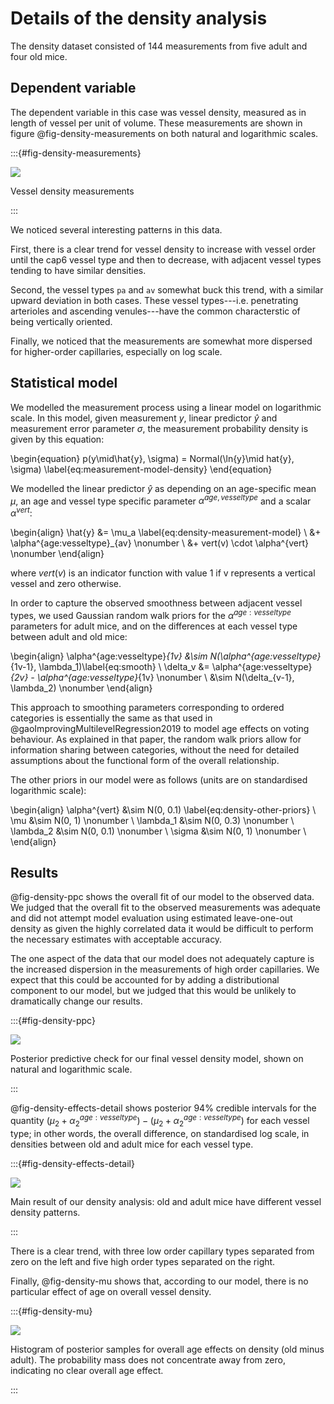# Details of the density analysis

The density dataset consisted of 144 measurements from five adult and four old
mice.

## Dependent variable

The dependent variable in this case was vessel density, measured as in
length of vessel per unit of volume. These measurements are shown in figure
@fig-density-measurements on both natural and logarithmic scales.

:::{#fig-density-measurements}

![](../plots/density-measurements.png)

Vessel density measurements

:::

We noticed several interesting patterns in this data. 

First, there is a clear trend for vessel density to increase with vessel order
until the cap6 vessel type and then to decrease, with adjacent vessel types
tending to have similar densities. 

Second, the vessel types `pa` and `av` somewhat buck this trend, with a similar
upward deviation in both cases. These vessel types---i.e. penetrating arterioles
and ascending venules---have the common characterstic of being vertically
oriented.

Finally, we noticed that the measurements are somewhat more dispersed for
higher-order capillaries, especially on log scale.

## Statistical model

We modelled the measurement process using a linear model on logarithmic scale.
In this model, given measurement $y$, linear predictor $\hat{y}$ and measurement
error parameter $\sigma$, the measurement probability density is given by this
equation:

\begin{equation}
  p(y\mid\hat{y}, \sigma) = Normal(\ln{y}\mid hat{y}, \sigma) \label{eq:measurement-model-density}
\end{equation}

We modelled the linear predictor $\hat{y}$ as depending on an age-specific mean
$\mu$, an age and vessel type specific parameter $\alpha^{age,vessel type}$ and
a scalar $\alpha^{vert}$:

\begin{align}
  \hat{y} &= \mu_a \label{eq:density-measurement-model} \\
          &+ \alpha^{age:vesseltype}_{av} \nonumber \\ 
          &+ vert(v) \cdot \alpha^{vert} \nonumber
\end{align}

where $vert(v)$ is an indicator function with value 1 if v represents a vertical
vessel and zero otherwise.

In order to capture the observed smoothness between adjacent vessel types,
we used Gaussian random walk priors for the $\alpha^{age:vesseltype}$
parameters for adult mice, and on the differences at each vessel type between
adult and old mice:

\begin{align}
  \alpha^{age:vesseltype}_{1v} &\sim N(\alpha^{age:vesseltype}_{1v-1}, \lambda_1)\label{eq:smooth} \\
  \delta_v &= \alpha^{age:vesseltype}_{2v} - \alpha^{age:vesseltype}_{1v} \nonumber \\
         &\sim N(\delta_{v-1}, \lambda_2) \nonumber
\end{align}

This approach to smoothing parameters corresponding to ordered categories is
essentially the same as that used in @gaoImprovingMultilevelRegression2019 to
model age effects on voting behaviour. As explained in that paper, the random
walk priors allow for information sharing between categories, without the need
for detailed assumptions about the functional form of the overall relationship.

The other priors in our model were as follows (units are on standardised
logarithmic scale):

\begin{align}
  \alpha^{vert} &\sim N(0, 0.1) \label{eq:density-other-priors} \\
  \mu &\sim N(0, 1) \nonumber \\
  \lambda_1 &\sim N(0, 0.3) \nonumber \\
  \lambda_2 &\sim N(0, 0.1) \nonumber \\
  \sigma &\sim N(0, 1) \nonumber \\
\end{align}

## Results

@fig-density-ppc shows the overall fit of our model to the observed data. We
judged that the overall fit to the observed measurements was adequate and did
not attempt model evaluation using estimated leave-one-out density as given the
highly correlated data it would be difficult to perform the necessary estimates
with acceptable accuracy.

The one aspect of the data that our model does not adequately capture is the
increased dispersion in the measurements of high order capillaries. We expect
that this could be accounted for by adding a distributional component to our
model, but we judged that this would be unlikely to dramatically change our
results.

:::{#fig-density-ppc}

![](../plots/density-ppc.png)

Posterior predictive check for our final vessel density model, shown on natural
and logarithmic scale.

:::

@fig-density-effects-detail shows posterior 94% credible intervals for the
quantity $(\mu_2 + \alpha^{age:vessel type}_2) - (\mu_2 + \alpha^{age:vessel
type}_2)$ for each vessel type; in other words, the overall difference, on
standardised log scale, in densities between old and adult mice for each vessel
type.

:::{#fig-density-effects-detail}

![](../plots/density-effects.png)

Main result of our density analysis: old and adult mice have different vessel
density patterns.

:::

There is a clear trend, with three low order capillary types separated from zero
on the left and five high order types separated on the right.

Finally, @fig-density-mu shows that, according to our model, there is no
particular effect of age on overall vessel density.

:::{#fig-density-mu}

![](../plots/density-mu.png)

Histogram of posterior samples for overall age effects on density (old minus
adult). The probability mass does not concentrate away from zero, indicating no
clear overall age effect.

:::
